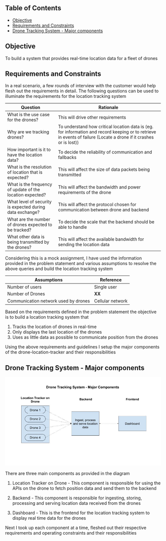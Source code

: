 ## Table of Contents

- [Objective](#objective)
- [Requirements and Constraints](#requirements-and-constraints)
- [Drone Tracking System - Major components](#drone-tracking-system---major-components)

## Objective

To build a system that provides real-time location data for a fleet of drones

## Requirements and Constraints

In a real scenario, a few rounds of interview with the customer would help flesh out the requirements in detail. The following questions can be used to illuminate the requirements for the location tracking system

| Question | Rationale |
| -- | -- |
| What is the use case for the drones? | This will drive other requirements |
| Why are we tracking drones? | To understand how critical location data is (eg. for information and record keeping or to retrieve in events of failure (Locate a drone if it crashes or is lost)) |
| How important is it to have the location data? | To decide the reliability of communication and fallbacks |
| What is the resolution of location that is expected? | This will affect the size of data packets being transmitted |
| What is the frequency of update of the location expected? | This will affect the bandwidth and power requirements of the drone |
| What level of security is expected during data exchange? | This will affect the protocol chosen for communication between drone and backend |
| What are the number of drones expected to be tracked? | To decide the scale that the backend should be able to handle |
| What other data is being transmitted by the drones? | This will affect the available bandwidth for sending the location data |

Considering this is a mock assignment, I have used the information provided in the problem statement and various assumptions to resolve the above queries and build the location tracking system

| Assumptions | Reference |
| -- | -- |
| Number of users | Single user |
| Number of Drones | **XX** |
| Communication network used by drones | Cellular network |

Based on the requirements defined in the problem statement the objective is to build a location tracking system that 
1. Tracks the location of drones in real-time
2. Only displays the last location of the drones
3. Uses as little data as possible to communicate position from the drones

Using the above requirements and guidelines I setup the major components of the drone-location-tracker and their responsibilities

## Drone Tracking System - Major components

![drone-tracking-system-components](./assets/drone-tracking-system-components.jpg)

There are three main components as provided in the diagram

1. Location Tracker on Drone - This component is responsible for using the APIs on the drone to fetch position data and send them to the backend

2. Backend - This component is responsible for ingesting, storing, processing and serving location data received from the drones
   
3. Dashboard - This is the frontend for the location tracking system to display real time data for the drones

Next I took up each component at a time, fleshed out their respective requirements and operating constraints and their responsibilities